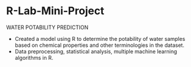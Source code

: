 # R-Lab-Mini-Project
WATER POTABILITY PREDICTION
-  Created a model using R to determine the potability of water samples based on chemical properties and other terminologies in the dataset.
- Data preprocessing, statistical analysis, multiple machine learning algorithms in R.
